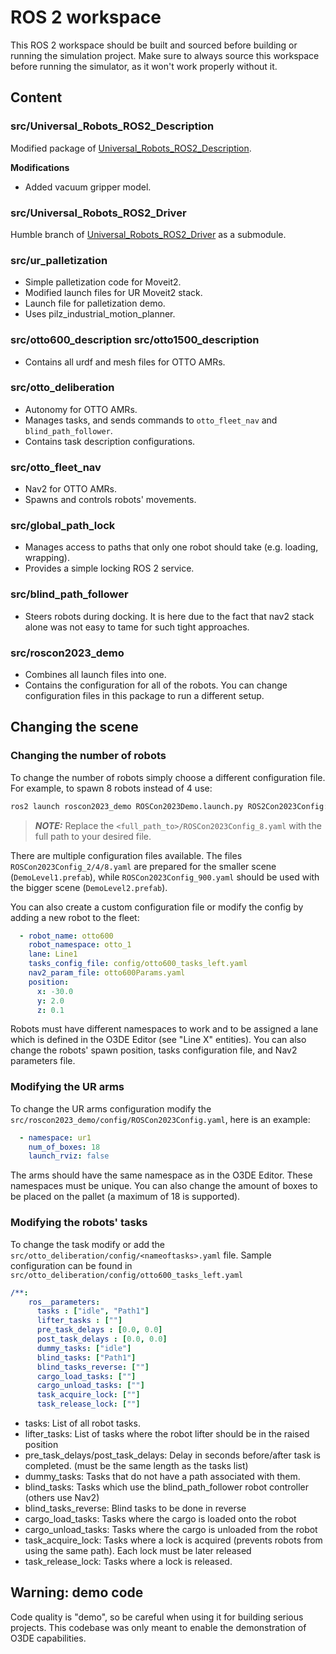 # ROS 2 workspace

This ROS 2 workspace should be built and sourced before building or running the simulation project. Make sure to always source this workspace before running the simulator, as it won't work properly without it.

## Content

### src/Universal_Robots_ROS2_Description
Modified package of [Universal_Robots_ROS2_Description](https://github.com/UniversalRobots/Universal_Robots_ROS2_Description).

**Modifications**
- Added vacuum gripper model.

### src/Universal_Robots_ROS2_Driver
Humble branch of [Universal_Robots_ROS2_Driver](https://github.com/UniversalRobots/Universal_Robots_ROS2_Driver/tree/humble) as a submodule.

### src/ur_palletization
- Simple palletization code for Moveit2.
- Modified launch files for UR Moveit2 stack.
- Launch file for palletization demo.
- Uses pilz_industrial_motion_planner.

### src/otto600_description src/otto1500_description
- Contains all urdf and mesh files for OTTO AMRs.

### src/otto_deliberation
- Autonomy for OTTO AMRs.
- Manages tasks, and sends commands to `otto_fleet_nav` and `blind_path_follower`.
- Contains task description configurations.

### src/otto_fleet_nav
- Nav2 for OTTO AMRs.
- Spawns and controls robots' movements.

### src/global_path_lock
- Manages access to paths that only one robot should take (e.g. loading, wrapping).
- Provides a simple locking ROS 2 service.

### src/blind_path_follower
- Steers robots during docking. It is here due to the fact that nav2 stack alone was not easy to tame for such tight approaches.

### src/roscon2023_demo
- Combines all launch files into one.
- Contains the configuration for all of the robots. You can change configuration files in this package to run a different setup.

## Changing the scene
### Changing the number of robots
To change the number of robots simply choose a different configuration file. For example, to spawn 8 robots instead of 4 use:
```bash
ros2 launch roscon2023_demo ROSCon2023Demo.launch.py ROS2Con2023Config:=<full_path_to>/ROSCon2023Config_8.yaml
```
> **_NOTE:_** Replace the `<full_path_to>/ROSCon2023Config_8.yaml` with the full path to your desired file.

There are multiple configuration files available. The files `ROSCon2023Config_2/4/8.yaml` are prepared for the smaller scene (`DemoLevel1.prefab`), while `ROSCon2023Config_900.yaml` should be used with the bigger scene (`DemoLevel2.prefab`).

You can also create a custom configuration file or modify the config by adding a new robot to the fleet:
```yaml
  - robot_name: otto600
    robot_namespace: otto_1
    lane: Line1
    tasks_config_file: config/otto600_tasks_left.yaml
    nav2_param_file: otto600Params.yaml
    position: 
      x: -30.0
      y: 2.0
      z: 0.1
```
Robots must have different namespaces to work and to be assigned a lane which is defined in the O3DE Editor (see "Line X" entities). You can also change the robots' spawn position, tasks configuration file, and Nav2 parameters file.

### Modifying the UR arms
To change the UR arms configuration modify the  `src/roscon2023_demo/config/ROSCon2023Config.yaml`, here is an example:
```yaml 
  - namespace: ur1
    num_of_boxes: 18
    launch_rviz: false
```
The arms should have the same namespace as in the O3DE Editor. These namespaces must be unique. You can also change the amount of boxes to be placed on the pallet (a maximum of 18 is supported).

### Modifying the robots' tasks
To change the task modify or add the `src/otto_deliberation/config/<nameoftasks>.yaml` file. Sample configuration can be found in `src/otto_deliberation/config/otto600_tasks_left.yaml`
```yaml
/**:
    ros__parameters:
      tasks : ["idle", "Path1"]
      lifter_tasks : [""]
      pre_task_delays : [0.0, 0.0]
      post_task_delays : [0.0, 0.0]
      dummy_tasks: ["idle"]
      blind_tasks: ["Path1"]
      blind_tasks_reverse: [""]
      cargo_load_tasks: [""]
      cargo_unload_tasks: [""]
      task_acquire_lock: [""]
      task_release_lock: [""]
```
- tasks: List of all robot tasks.
- lifter_tasks: List of tasks where the robot lifter should be in the raised position
- pre_task_delays/post_task_delays: Delay in seconds before/after task is completed. (must be the same length as the tasks list)
- dummy_tasks: Tasks that do not have a path associated with them.
- blind_tasks: Tasks which use the blind_path_follower robot controller (others use Nav2)
- blind_tasks_reverse: Blind tasks to be done in reverse
- cargo_load_tasks: Tasks where the cargo is loaded onto the robot
- cargo_unload_tasks: Tasks where the cargo is unloaded from the robot
- task_acquire_lock: Tasks where a lock is acquired (prevents robots from using the same path). Each lock must be later released
- task_release_lock: Tasks where a lock is released.

## Warning: demo code
Code quality is "demo", so be careful when using it for building serious projects. This codebase was only meant to enable the demonstration of O3DE capabilities.

